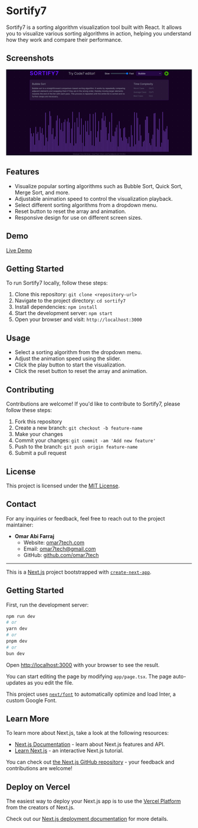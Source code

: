 # Sortify7

Sortify7 is a sorting algorithm visualization tool built with React. It allows you to visualize various sorting algorithms in action, helping you understand how they work and compare their performance.

## Screenshots
<img src="https://github.com/Omar7tech/screenshots/blob/main/sortingv.PNG" alt="Screenshot" width="800">

## Features

- Visualize popular sorting algorithms such as Bubble Sort, Quick Sort, Merge Sort, and more.
- Adjustable animation speed to control the visualization playback.
- Select different sorting algorithms from a dropdown menu.
- Reset button to reset the array and animation.
- Responsive design for use on different screen sizes.

## Demo

[Live Demo](http://t.ly/oYR3e)

## Getting Started

To run Sortify7 locally, follow these steps:

1. Clone this repository: `git clone <repository-url>`
2. Navigate to the project directory: `cd sortify7`
3. Install dependencies: `npm install`
4. Start the development server: `npm start`
5. Open your browser and visit: `http://localhost:3000`

## Usage

- Select a sorting algorithm from the dropdown menu.
- Adjust the animation speed using the slider.
- Click the play button to start the visualization.
- Click the reset button to reset the array and animation.

## Contributing

Contributions are welcome! If you'd like to contribute to Sortify7, please follow these steps:

1. Fork this repository
2. Create a new branch: `git checkout -b feature-name`
3. Make your changes
4. Commit your changes: `git commit -am 'Add new feature'`
5. Push to the branch: `git push origin feature-name`
6. Submit a pull request

## License

This project is licensed under the [MIT License](LICENSE).

## Contact

For any inquiries or feedback, feel free to reach out to the project maintainer:

- **Omar Abi Farraj**
  - Website: [omar7tech.com](https://omar7tech.com)
  - Email: omar7tech@gmail.com
  - GitHub: [github.com/omar7tech](https://github.com/omar7tech)

---

This is a [Next.js](https://nextjs.org/) project bootstrapped with [`create-next-app`](https://github.com/vercel/next.js/tree/canary/packages/create-next-app).

## Getting Started

First, run the development server:

```bash
npm run dev
# or
yarn dev
# or
pnpm dev
# or
bun dev
```

Open [http://localhost:3000](http://localhost:3000) with your browser to see the result.

You can start editing the page by modifying `app/page.tsx`. The page auto-updates as you edit the file.

This project uses [`next/font`](https://nextjs.org/docs/basic-features/font-optimization) to automatically optimize and load Inter, a custom Google Font.

## Learn More

To learn more about Next.js, take a look at the following resources:

- [Next.js Documentation](https://nextjs.org/docs) - learn about Next.js features and API.
- [Learn Next.js](https://nextjs.org/learn) - an interactive Next.js tutorial.

You can check out [the Next.js GitHub repository](https://github.com/vercel/next.js/) - your feedback and contributions are welcome!

## Deploy on Vercel

The easiest way to deploy your Next.js app is to use the [Vercel Platform](https://vercel.com/new?utm_medium=default-template&filter=next.js&utm_source=create-next-app&utm_campaign=create-next-app-readme) from the creators of Next.js.

Check out our [Next.js deployment documentation](https://nextjs.org/docs/deployment) for more details.
